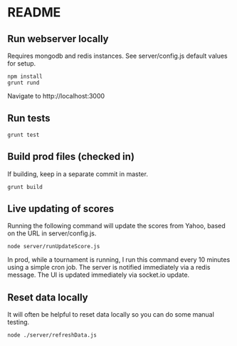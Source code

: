 # README #

## Run webserver locally ##

Requires mongodb and redis instances. See server/config.js default values for setup.

```
npm install
grunt rund
```

Navigate to http://localhost:3000

## Run tests ##

```grunt test```

## Build prod files (checked in) ##

If building, keep in a separate commit in master.

```grunt build```

## Live updating of scores ##

Running the following command will update the scores from Yahoo, based on the URL in server/config.js.

```
node server/runUpdateScore.js
```

In prod, while a tournament is running, I run this command every 10 minutes using a simple cron job. The server is notified immediately via a redis message. The UI is updated immediately via socket.io update.

## Reset data locally ##

It will often be helpful to reset data locally so you can do some manual testing.

```node ./server/refreshData.js```


